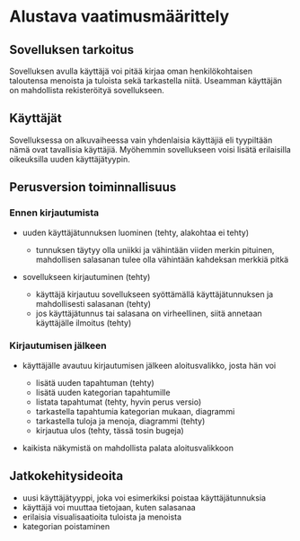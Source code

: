 # Alustava vaatimusmäärittely

## Sovelluksen tarkoitus

Sovelluksen avulla käyttäjä voi pitää kirjaa oman henkilökohtaisen taloutensa menoista ja tuloista sekä tarkastella niitä. Useamman käyttäjän on mahdollista rekisteröityä sovellukseen.

## Käyttäjät

Sovelluksessa on alkuvaiheessa vain yhdenlaisia käyttäjiä eli tyypiltään nämä ovat tavallisia käyttäjiä. Myöhemmin sovellukseen voisi lisätä erilaisilla oikeuksilla uuden käyttäjätyypin.

## Perusversion toiminnallisuus

### Ennen kirjautumista

* uuden käyttäjätunnuksen luominen (tehty, alakohtaa ei tehty)
  * tunnuksen täytyy olla uniikki ja vähintään viiden merkin pituinen, mahdollisen salasanan tulee olla vähintään kahdeksan merkkiä pitkä

* sovellukseen kirjautuminen (tehty)
  * käyttäjä kirjautuu sovellukseen syöttämällä käyttäjätunnuksen ja mahdollisesti salasanan (tehty)
  * jos käyttäjätunnus tai salasana on virheellinen, siitä annetaan käyttäjälle ilmoitus (tehty)
  
### Kirjautumisen jälkeen

* käyttäjälle avautuu kirjautumisen jälkeen aloitusvalikko, josta hän voi
  * lisätä uuden tapahtuman (tehty)
  * lisätä uuden kategorian tapahtumille
  * listata tapahtumat (tehty, hyvin perus versio)
  * tarkastella tapahtumia kategorian mukaan, diagrammi
  * tarkastella tuloja ja menoja, diagrammi (tehty)
  * kirjautua ulos (tehty, tässä tosin bugeja)
  
* kaikista näkymistä on mahdollista palata aloitusvalikkoon

## Jatkokehitysideoita

* uusi käyttäjätyyppi, joka voi esimerkiksi poistaa käyttäjätunnuksia
* käyttäjä voi muuttaa tietojaan, kuten salasanaa
* erilaisia visualisaatioita tuloista ja menoista
* kategorian poistaminen
